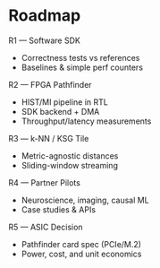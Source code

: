 # Roadmap

R1 — Software SDK
- Correctness tests vs references
- Baselines & simple perf counters

R2 — FPGA Pathfinder
- HIST/MI pipeline in RTL
- SDK backend + DMA
- Throughput/latency measurements

R3 — k-NN / KSG Tile
- Metric-agnostic distances
- Sliding-window streaming

R4 — Partner Pilots
- Neuroscience, imaging, causal ML
- Case studies & APIs

R5 — ASIC Decision
- Pathfinder card spec (PCIe/M.2)
- Power, cost, and unit economics
